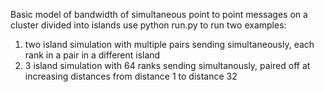 Basic model of bandwidth of simultaneous point to point messages on a cluster divided into islands
use python run.py to run two examples:
1. two island simulation with multiple pairs sending simultaneously, each rank in a pair in a different island
2. 3 island simulation with 64 ranks sending simultanously, paired off at increasing distances from distance 1 to distance 32

